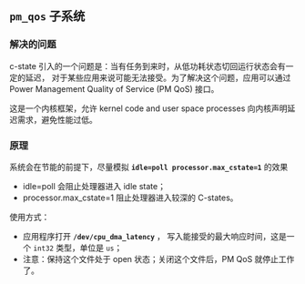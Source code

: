 ## `pm_qos` 子系统

### 解决的问题

c-state 引入的一个问题是：当有任务到来时，从低功耗状态切回运行状态会有一定的延迟， 对于某些应用来说可能无法接受。为了解决这个问题，应用可以通过 Power Management Quality of Service (PM QoS) 接口。

这是一个内核框架，允许 kernel code and user space processes 向内核声明延迟需求，避免性能过低。

### 原理

系统会在节能的前提下，尽量模拟 **`idle=poll processor.max_cstate=1`** 的效果

- idle=poll 会阻止处理器进入 idle state；
- processor.max_cstate=1 阻止处理器进入较深的 C-states。

使用方式：

- 应用程序打开 **`/dev/cpu_dma_latency`** ， 写入能接受的最大响应时间，这是一个 `int32` 类型，单位是 `us`；
- 注意：保持这个文件处于 open 状态；关闭这个文件后，PM QoS 就停止工作了。
